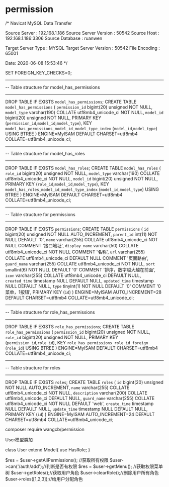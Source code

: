 # permission

/*
Navicat MySQL Data Transfer

Source Server         : 192.168.1.186
Source Server Version : 50542
Source Host           : 192.168.1.186:3306
Source Database       : ruanwen

Target Server Type    : MYSQL
Target Server Version : 50542
File Encoding         : 65001

Date: 2020-06-08 15:53:46
*/

SET FOREIGN_KEY_CHECKS=0;

-- ----------------------------
-- Table structure for model_has_permissions
-- ----------------------------
DROP TABLE IF EXISTS `model_has_permissions`;
CREATE TABLE `model_has_permissions` (
  `permission_id` bigint(20) unsigned NOT NULL,
  `model_type` varchar(190) COLLATE utf8mb4_unicode_ci NOT NULL,
  `model_id` bigint(20) unsigned NOT NULL,
  PRIMARY KEY (`permission_id`,`model_id`,`model_type`),
  KEY `model_has_permissions_model_id_model_type_index` (`model_id`,`model_type`) USING BTREE
) ENGINE=MyISAM DEFAULT CHARSET=utf8mb4 COLLATE=utf8mb4_unicode_ci;

-- ----------------------------
-- Table structure for model_has_roles
-- ----------------------------
DROP TABLE IF EXISTS `model_has_roles`;
CREATE TABLE `model_has_roles` (
  `role_id` bigint(20) unsigned NOT NULL,
  `model_type` varchar(190) COLLATE utf8mb4_unicode_ci NOT NULL,
  `model_id` bigint(20) unsigned NOT NULL,
  PRIMARY KEY (`role_id`,`model_id`,`model_type`),
  KEY `model_has_roles_model_id_model_type_index` (`model_id`,`model_type`) USING BTREE
) ENGINE=MyISAM DEFAULT CHARSET=utf8mb4 COLLATE=utf8mb4_unicode_ci;

-- ----------------------------
-- Table structure for permissions
-- ----------------------------
DROP TABLE IF EXISTS `permissions`;
CREATE TABLE `permissions` (
  `id` bigint(20) unsigned NOT NULL AUTO_INCREMENT,
  `parent_id` int(11) NOT NULL DEFAULT '0',
  `name` varchar(255) COLLATE utf8mb4_unicode_ci NOT NULL COMMENT '接口地址',
  `display_name` varchar(50) COLLATE utf8mb4_unicode_ci NOT NULL COMMENT '名称',
  `url` varchar(255) COLLATE utf8mb4_unicode_ci DEFAULT NULL COMMENT '页面路由',
  `guard_name` varchar(255) COLLATE utf8mb4_unicode_ci NOT NULL,
  `sort` smallint(6) NOT NULL DEFAULT '0' COMMENT '排序，数字越大越在前面',
  `icon` varchar(255) COLLATE utf8mb4_unicode_ci DEFAULT NULL,
  `created_time` timestamp NULL DEFAULT NULL,
  `updated_time` timestamp NULL DEFAULT NULL,
  `type` tinyint(1) NOT NULL DEFAULT '0' COMMENT '0菜单，1按钮',
  PRIMARY KEY (`id`)
) ENGINE=MyISAM AUTO_INCREMENT=28 DEFAULT CHARSET=utf8mb4 COLLATE=utf8mb4_unicode_ci;

-- ----------------------------
-- Table structure for role_has_permissions
-- ----------------------------
DROP TABLE IF EXISTS `role_has_permissions`;
CREATE TABLE `role_has_permissions` (
  `permission_id` bigint(20) unsigned NOT NULL,
  `role_id` bigint(20) unsigned NOT NULL,
  PRIMARY KEY (`permission_id`,`role_id`),
  KEY `role_has_permissions_role_id_foreign` (`role_id`) USING BTREE
) ENGINE=MyISAM DEFAULT CHARSET=utf8mb4 COLLATE=utf8mb4_unicode_ci;

-- ----------------------------
-- Table structure for roles
-- ----------------------------
DROP TABLE IF EXISTS `roles`;
CREATE TABLE `roles` (
  `id` bigint(20) unsigned NOT NULL AUTO_INCREMENT,
  `name` varchar(255) COLLATE utf8mb4_unicode_ci NOT NULL,
  `description` varchar(200) COLLATE utf8mb4_unicode_ci DEFAULT NULL,
  `guard_name` varchar(255) COLLATE utf8mb4_unicode_ci NOT NULL DEFAULT 'web',
  `create_time` timestamp NULL DEFAULT NULL,
  `update_time` timestamp NULL DEFAULT NULL,
  PRIMARY KEY (`id`)
) ENGINE=MyISAM AUTO_INCREMENT=24 DEFAULT CHARSET=utf8mb4 COLLATE=utf8mb4_unicode_ci;



composer require wangcb/permission

User模型类加

class User extend Model{
  use HasRole;
}

$res = $user->getAllPermissions(); //获取所有权限
$user->can('/auth/add');//判断是否有权限
$res = $user->getMenu(); //获取权限菜单树
$user->getRoles();//获取用户角色
$user->clearRole();//删除用户所有角色
$user->roles([1,2,3]);//给用户分配角色
